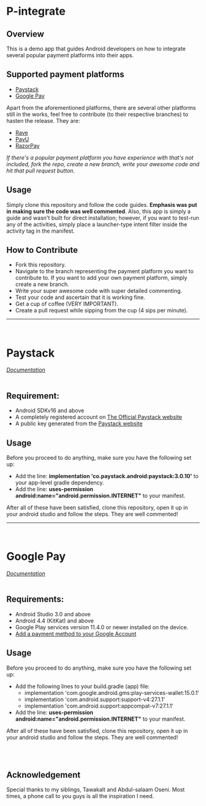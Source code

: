 # P-integrate

## Overview

This is a demo app that guides Android developers on how to integrate several popular payment platforms into their apps.


## Supported payment platforms
 
 - <a href="#jumpone">Paystack</a>
 - <a href="#jumptwo">Google Pay</a>
 
 Apart from the aforementioned platforms, there are several other platforms still in the works, feel free to contribute (to their respective branches) to hasten the release. They are:
  - <a href="https://github.com/taslimoseni/p-integrate/tree/rave">Rave</a>
  - <a href="https://github.com/taslimoseni/p-integrate/tree/payu">PayU</a>
  - <a href="https://github.com/taslimoseni/p-integrate/tree/razorpay">RazorPay</a>
 
<i>If there's a popular payment platform you have experience with that's not included, fork the repo, create a new branch, write your awesome code and hit that pull request button</i>.


## Usage
Simply clone this repository and follow the code guides. <b>Emphasis was put in making sure the code was well commented</b>. Also, this app is simply a guide and wasn't built for direct installation; however, if you want to test-run any of the activities, simply place a launcher-type intent filter inside the activity tag in the manifest.

## How to Contribute
 - Fork this repository.
 - Navigate to the branch representing the payment platform you want to contribute to. If you want to add your own payment platform, simply create a new branch.
 - Write your super awesome code with super detailed commenting.
 - Test your code and ascertain that it is working fine.
 - Get a cup of coffee (VERY IMPORTANT).
 - Create a pull request while sipping from the cup (4 sips per minute).
 
 
<hr /><br />

# <div id="jumpone">Paystack

<a href="https://github.com/PaystackHQ/paystack-android"><i>Documentation</i></a><br /><br />

## Requirement:
 
 - Android SDKv16 and above
 - A completely registered account on <a href="http://paystack.com">The Official Paystack website</a>
 - A public key generated from the <a href="http://paystack.com">Paystack website</a>
 
 
## Usage

Before you proceed to do anything, make sure you have the following set up:

<ul>
 <li>Add the line: <b>implementation 'co.paystack.android:paystack:3.0.10'</b> to your app-level gradle dependency.</li>
 <li>Add the line: <b>uses-permission android:name="android.permission.INTERNET"</b> to your manifest.</li>
 
 </ul>
 
 After all of these have been satisfied, clone this repository, open it up in your android studio and follow the steps. They are well commented!
 </div>
 
 
 <hr /><br />

# <div id="jumptwo">Google Pay
 <a href="https://developers.google.com/pay/api/android/"><i>Documentation</i></a><br /><br />

## Requirements:
 

- Android Studio 3.0 and above
- Android 4.4 (KitKat) and above
- Google Play services version 11.4.0 or newer installed on the device.
- <a href="https://support.google.com/payments/answer/6220309">Add a payment method to your Google Account</a>

 
 
## Usage

Before you proceed to do anything, make sure you have the following set up:

<ul>
 <li>Add the following lines to your build.gradle (app) file: 
  
  - implementation 'com.google.android.gms:play-services-wallet:15.0.1'
  - implementation 'com.android.support:support-v4:27.1.1'
  - implementation 'com.android.support:appcompat-v7:27.1.1'
  
 <li>Add the line: <b>uses-permission android:name="android.permission.INTERNET"</b> to your manifest.</li>
 
 </ul>
 
 After all of these have been satisfied, clone this repository, open it up in your android studio and follow the steps. They are well commented!
 
 </div>

<br /><br />
## Acknowledgement
Special thanks to my siblings, Tawakalt and Abdul-salaam Oseni. Most times, a phone call to you guys is all the inspiration I need.
